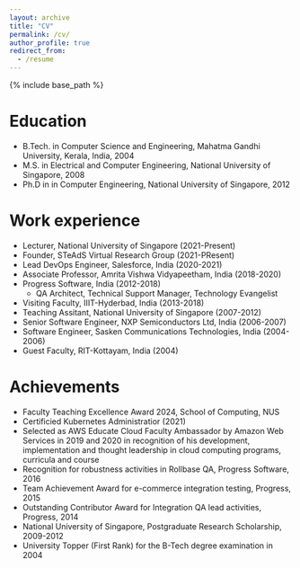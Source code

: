 ```yaml
---
layout: archive
title: "CV"
permalink: /cv/
author_profile: true
redirect_from:
  - /resume
---
```


{% include base_path %}

Education
======
* B.Tech. in Computer Science and Engineering, Mahatma Gandhi University, Kerala, India, 2004
* M.S. in Electrical and Computer Engineering, National University of Singapore, 2008
* Ph.D in in Computer Engineering, National University of Singapore, 2012

Work experience
======
* Lecturer, National University of Singapore (2021-Present)
* Founder, STeAdS Virtual Research Group (2021-PResent)
* Lead DevOps Engineer, Salesforce, India (2020-2021)
* Associate Professor, Amrita Vishwa Vidyapeetham, India (2018-2020)
* Progress Software, India (2012-2018)
  * QA Architect, Technical Support Manager, Technology Evangelist
* Visiting Faculty, IIIT-Hyderbad, India (2013-2018)
* Teaching Assitant, National University of Singapore (2007-2012) 
* Senior Software Engineer, NXP Semiconductors Ltd, India (2006-2007)
* Software Engineer, Sasken Communications Technologies, India (2004-2006)
* Guest Faculty, RIT-Kottayam, India (2004)
  
Achievements
======
* Faculty Teaching Excellence Award 2024, School of Computing, NUS
* Certificied Kubernetes Administratior (2021)
* Selected as AWS Educate Cloud Faculty Ambassador by Amazon Web Services in 2019 and 2020 in recognition of his development, implementation and thought leadership in cloud computing programs, curricula and course
* Recognition for robustness activities in Rollbase QA, Progress Software, 2016
* Team Achievement Award for e-commerce integration testing, Progress, 2015
* Outstanding Contributor Award for Integration QA lead activities, Progress, 2014
* National University of Singapore, Postgraduate Research Scholarship, 2009-2012
* University Topper (First Rank) for the B-Tech degree examination in 2004
